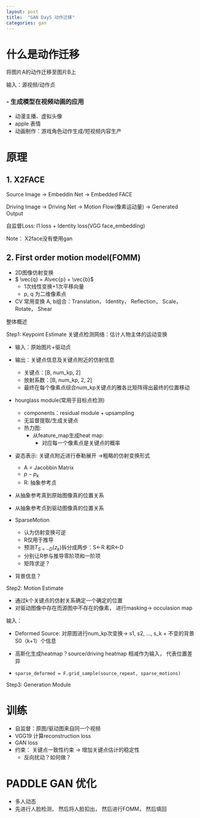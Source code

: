 ```yaml
---
layout: post
title:  "GAN Day5 动作迁移"
categories: gan
---
```

# 什么是动作迁移

将图片A的动作迁移至图片B上

输入：源视频/动作贞



### - 生成模型在视频动画的应用

- 动漫主播、虚拟头像
- apple 表情
- 动画制作：游戏角色动作生成/短视频内容生产

# 原理

## 1. X2FACE

Source Image -> Embeddin Net -> Embedded FACE

Driving Image -> Driving Net -> Motion Flow(像素运动量) -> Generated Output

自监督Loss: l1 loss + Identity loss(VGG face_embedding) 

Note： X2face没有使用gan

## 2. First order motion model(FOMM)

- 2D图像仿射变换
- $ \vec{q} = A\vec{p} + \vec{b}$
  - 1次线性变换+1次平移向量
  - p, q 为二维像素点
- CV 常用变换 A, b组合：Translation， Identity， Reflection， Scale， Rotate， Shear

整体概述

Step1: Keypoint Estimate 关键点检测网络：估计人物主体的运动变换

- 输入：原始图片+驱动贞

- 输出：关键点信息及关键点附近的仿射信息
  - 关键点：[B, num_kp, 2] 
  - 放射系数：[B, num_kp, 2, 2]
  - 最终在每个像素点综合num_kp关键点的雅各比矩阵得出最终的位置移动
- hourglass module(常用于目标点检测)
  - components：residual module + upsampling
  - 无监督提取/生成关键点
  - 热力图:
    - 从feature_map生成heat map:
      - 对应每一个像素点是关键点的概率
- 姿态表示: 关键点附近进行泰勒展开 ->粗略的仿射变换形式 
  - A = Jacobbin Matrix 
  - $p-p_k$
  - R: 抽象参考贞
- 从抽象参考真到原始图像真的位置关系
- 从抽象参考贞到驱动图像真的位置关系
- SparseMotion
  - 认为仿射变换可逆
  - R仅用于推导
  - 预测$T_{S<-D}(z_k)$拆分成两步：S<-R 和R<-D
  - 分别让R参与推导零阶项和一阶项
  - 矩阵求逆？

- 背景信息？

Step2: Motion Estimate

- 通过k个关键点的仿射关系确定一个确定的位置
- 对驱动图像中存在而源图中不存在的像素， 进行masking-> occulasion map

输入：

- Deformed Source: 对原图进行num_kp次变换-> s1, s2, ..., s_k + 不变的背景S0（k+1）个信息

- 高斯化生成heatmap？source/driving heatmap 相减作为输入， 代表位置差异
- ```sparse_deformed = F.grid_sample(source_repeat, sparse_motions)```

Step3: Generation Module

# 训练

- 自监督：原图/驱动图来自同一个视频
- VGG19 计算reconstruction loss
- GAN loss
- 约束： 关键点一致性约束 -> 增加关键点估计的稳定性
  - 反向扰动？如何做？

# PADDLE GAN 优化

- 多人动态
- 先进行人脸检测， 然后将人脸扣出， 然后进行FOMM， 然后填回



